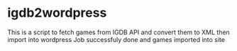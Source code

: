 # igdb2wordpress
This is a script to fetch games from IGDB API and convert them to XML then import into wordpress
Job successfuly done and games imported into site
